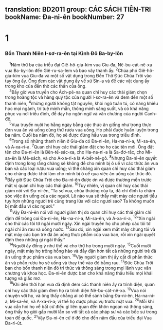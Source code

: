 translation: BD2011
group: CÁC SÁCH TIÊN-TRI
bookName: Đa-ni-ên 
bookNumber: 27
-------

<div class="title"><h1>1</h1><h3>Bốn Thanh Niên I-sơ-ra-ên tại Kinh Ðô Ba-by-lôn</h3></div>
<span class="verse da_1_1"> <sup>1</sup>Năm thứ ba của triều đại Giê-hô-gia-kim vua Giu-đa, Nê-bu-cát-nê-xa vua Ba-by-lôn đến Giê-ru-sa-lem và bao vây thành ấy. </span>
<span class="verse da_1_2"><sup>2</sup>Chúa phó Giê-hô-gia-kim vua Giu-đa và một số vật dụng trong Ðền Thờ Ðức Chúa Trời vào tay ông ấy. Ông đem các vật dụng ấy về xứ Sin-a và để các vật dụng ấy trong kho của đền thờ các thần của ông.<br/></span>
<span class="verse da_1_3"> <sup>3</sup>Bấy giờ vua truyền cho Ách-pê-na quan chỉ huy các thái giám chọn trong hoàng tộc và hàng quý tộc của người I-sơ-ra-ên và đem đến một số thanh niên, </span>
<span class="verse da_1_4"><sup>4</sup>những người không tật nguyền, khôi ngô tuấn tú, có năng khiếu học mọi ngành, trí tuệ minh mẫn, thông minh sáng suốt, và có khả năng phục vụ nơi triều đình, để dạy họ ngôn ngữ và văn chương của người Canh-đê.<br/></span>
<span class="verse da_1_5"> <sup>5</sup>Vua truyền nuôi họ hằng ngày bằng các thức ăn giống như trong thực đơn vua ăn và uống cùng thứ rượu vua uống. Họ phải được huấn luyện trong ba năm. Cuối ba năm đó, họ sẽ được đứng hầu vua trong triều đình.<br/></span>
<span class="verse da_1_6"> <sup>6</sup>Trong số những thanh niên ở Giu-đa có Ða-ni-ên, Ha-na-ni-a, Mi-sa-ên, và A-xa-ri-a. </span>
<span class="verse da_1_7"><sup>7</sup>Quan chỉ huy các thái giám đặt cho họ các tên mới. Ông đặt tên cho Ða-ni-ên là Bên-tê-sác-xa, cho Ha-na-ni-a là Sa-đơ-rắc, cho Mi-sa-ên là Mê-sách, và cho A-xa-ri-a là A-bết-nê-gô. </span>
<span class="verse da_1_8"><sup>8</sup>Nhưng Ða-ni-ên quyết định trong lòng rằng chàng sẽ không để cho mình bị ô uế vì các thức ăn vua ban và các loại rượu vua uống; vì thế chàng xin quan chỉ huy các thái giám cho chàng được khỏi làm cho mình bị ô uế qua việc ăn uống các thức đó. </span>
<span class="verse da_1_9"><sup>9</sup>Bấy giờ Ðức Chúa Trời cho Ða-ni-ên được ơn và được thương mến trước mặt vị quan chỉ huy các thái giám. </span>
<span class="verse da_1_10"><sup>10</sup>Tuy nhiên, vị quan chỉ huy các thái giám nói với Ða-ni-ên, “Ta sợ vua, chúa thượng của ta, đã chỉ định ta chăm sóc việc ăn uống của các ngươi. Lẽ nào vua sẽ thấy mặt mày các ngươi tiều tụy hơn những người trẻ cùng trang lứa với các ngươi sao? Ta không muốn bị mất đầu vì các ngươi.”<br/></span>
<span class="verse da_1_11"> <sup>11</sup>Vậy Ða-ni-ên nói với người giám thị do quan chỉ huy các thái giám chỉ định để trông coi Ða-ni-ên, Ha-na-ni-a, Mi-sa-ên, và A-xa-ri-a, </span>
<span class="verse da_1_12"><sup>12</sup>“Xin ngài cho thử các tôi tớ ngài mười ngày. Xin ngài truyền họ cho phép các tôi tớ ngài chỉ ăn rau và uống nước. </span>
<span class="verse da_1_13"><sup>13</sup>Sau đó, xin ngài xem mặt mày chúng tôi và mặt mày các bạn trẻ đã ăn uống thực phẩm của vua ban, rồi xin ngài quyết định theo những gì ngài thấy.”<br/></span>
<span class="verse da_1_14"> <sup>14</sup>Người ấy đồng ý như thế và cho thử họ trong mười ngày. </span>
<span class="verse da_1_15"><sup>15</sup>Cuối mười ngày, mặt mày họ trông hồng hào và đầy đặn hơn tất cả những người trẻ đã ăn uống thực phẩm của vua ban. </span>
<span class="verse da_1_16"><sup>16</sup>Vậy người giám thị ấy cất đi phần thức ăn và phần rượu họ sẽ uống và thay thế vào đó bằng rau. </span>
<span class="verse da_1_17"><sup>17</sup>Ðức Chúa Trời ban cho bốn thanh niên đó tri thức và thông sáng trong mọi lãnh vực văn chương và khoa học. Ða-ni-ên được ban cho khả năng thấu hiểu mọi khải tượng và giấc mơ.<br/></span>
<span class="verse da_1_18"> <sup>18</sup>Khi đến thời hạn vua đã định đem các thanh niên ấy ra trình diện, quan chỉ huy các thái giám đem họ ra trình diện Nê-bu-cát-nê-xa. </span>
<span class="verse da_1_19"><sup>19</sup>Vua nói chuyện với họ, và ông thấy chẳng ai có thể sánh bằng Ða-ni-ên, Ha-na-ni-a, Mi-sa-ên, và A-xa-ri-a; vì thế họ được phục vụ trước mặt vua. </span>
<span class="verse da_1_20"><sup>20</sup>Mỗi khi vua cần hỏi họ về bất cứ điều gì liên quan đến khôn ngoan và thông sáng, ông thấy họ giỏi gấp mười lần so với tất cả các pháp sư và các bốc sư trong toàn đế quốc. </span>
<span class="verse da_1_21"><sup>21</sup>Vậy Ða-ni-ên cứ ở đó cho đến năm đầu của triều đại Vua Ða-ri-út.<br/></span>
